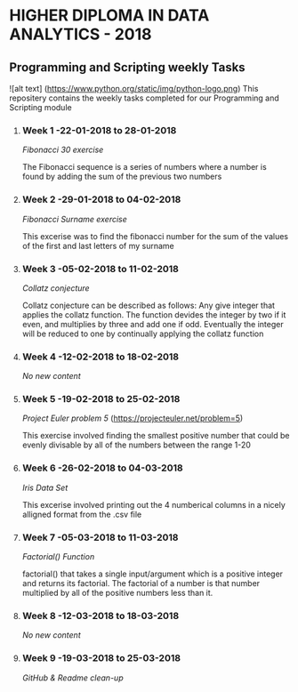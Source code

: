 # HIGHER DIPLOMA IN DATA ANALYTICS - 2018

   ## **Programming and Scripting weekly Tasks**
![alt text] (https://www.python.org/static/img/python-logo.png)
    This repositery contains the weekly tasks completed for our Programming and Scripting module

1. ### Week 1 -22-01-2018 to 28-01-2018 

   *Fibonacci 30 exercise*
   
   The Fibonacci sequence is a series of numbers where a number is found by adding the sum of the previous two numbers

1. ### Week 2 -29-01-2018 to 04-02-2018

   *Fibonacci Surname exercise*
   
   This excerise was to find the fibonacci number for the sum of the values of the first and last letters of my surname  
   
1. ### Week 3 -05-02-2018 to 11-02-2018
   
   *Collatz conjecture*
   
   Collatz conjecture can be described as follows: Any give integer that applies the collatz function. The function devides the integer by    two if it even, and multiplies by three and add one if odd. Eventually the integer will be reduced to one by continually applying the      collatz function

1. ### Week 4 -12-02-2018 to 18-02-2018

   *No new content*

1. ### Week 5 -19-02-2018 to 25-02-2018

   *Project Euler problem 5* (https://projecteuler.net/problem=5) 

   This exercise involved finding the smallest positive number that could be evenly divisable by all of the numbers between the range 1-20
   
1. ### Week 6 -26-02-2018 to 04-03-2018

   *Iris Data Set*
   
   This excerise involved printing out the 4 numberical columns in a nicely alligned format from the .csv file
   
1. ### Week 7 -05-03-2018 to 11-03-2018

   *Factorial() Function*
   
   factorial() that takes a single input/argument which is a positive integer and returns its factorial. The factorial of a number is that number multiplied by all of the positive numbers less than it. 
   
1. ### Week 8 -12-03-2018 to 18-03-2018

   *No new content*
   
1. ### Week 9 -19-03-2018 to 25-03-2018
 
   *GitHub & Readme clean-up*
   
